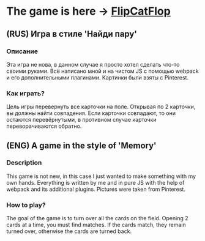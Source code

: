 # The game is here -> [FlipCatFlop](https://silence1sgolden.github.io/FlipCatFlop/)

## (RUS) Игра в стиле 'Найди пару'

### Описание

Эта игра не нова, в данном случае я просто хотел сделать что-то своими руками. Всё написано мной и на чистом JS с помощью webpack и его дополнительными плагинами. Картинки были взяты с Pinterest. 

### Как играть?

Цель игры перевернуть все карточки на поле. Открывая по 2 карточки, вы должны найти совпадения. Если карточки совпадают, то они остаются перевёрнутыми, в противном случае карточки переворачиваются обратно.

## (ENG) A game in the style of 'Memory'

### Description

This game is not new, in this case I just wanted to make something with my own hands. Everything is written by me and in pure JS with the help of webpack and its additional plugins. Pictures were taken from Pinterest.

### How to play?

The goal of the game is to turn over all the cards on the field. Opening 2 cards at a time, you must find matches. If the cards match, they remain turned over, otherwise the cards are turned back.
